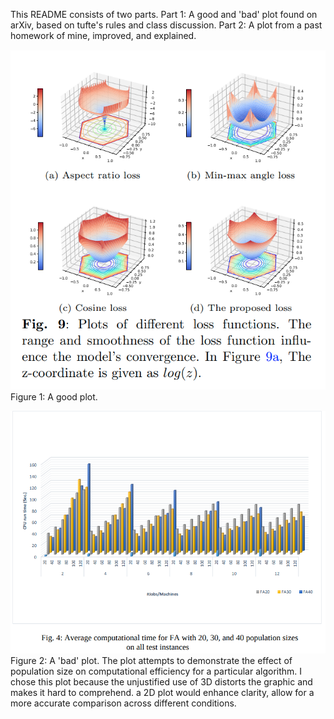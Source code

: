 This README consists of two parts. 
Part 1: A good and 'bad' plot found on arXiv, based on tufte's rules and class discussion. 
Part 2: A plot from a past homework of mine, improved, and explained.

![good plot](dsps_goodplot.png)
Figure 1: A good plot. 

!['bad' plot](dsps_badplot.png)
Figure 2: A 'bad' plot. The plot attempts to demonstrate the effect of population size on computational efficiency for a particular algorithm. I chose this plot because the unjustified use of 3D distorts the graphic and makes it hard to comprehend. a 2D plot would enhance clarity, allow for a more accurate comparison across different conditions.
